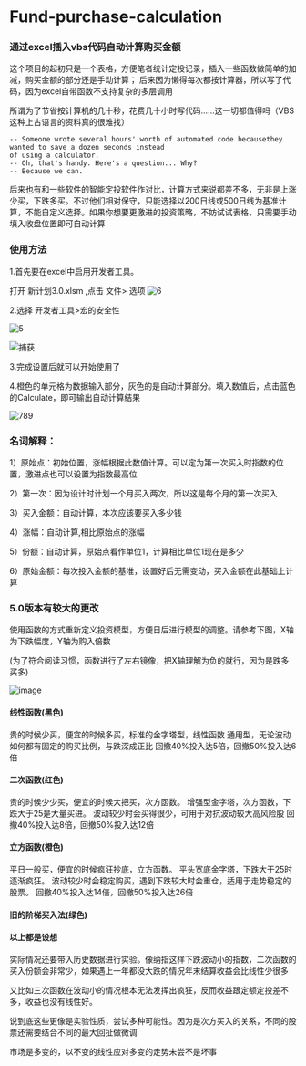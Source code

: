 # Fund-purchase-calculation


### 通过excel插入vbs代码自动计算购买金额

这个项目的起初只是一个表格，方便笔者统计定投记录，插入一些函数做简单的加减，购买金额的部分还是手动计算；
后来因为懒得每次都按计算器，所以写了代码，因为excel自带函数不支持复杂的多层调用

所谓为了节省按计算机的几十秒，花费几十小时写代码......这一切都值得吗（VBS这种上古语言的资料真的很难找）
```
-- Someone wrote several hours' worth of automated code becausethey wanted to save a dozen seconds instead
of using a calculator.
-- Oh, that's handy. Here's a question... Why?
-- Because we can.
```
后来也有和一些软件的智能定投软件作对比，计算方式来说都差不多，无非是上涨少买，下跌多买。不过他们相对保守，只能选择以200日线或500日线为基准计算，不能自定义选择。如果你想要更激进的投资策略，不妨试试表格，只需要手动填入收盘位置即可自动计算


### 使用方法

1.首先要在excel中启用开发者工具。

打开 新计划3.0.xlsm ,点击 文件> 选项
![6](https://user-images.githubusercontent.com/59044398/166092236-df1de076-f7fe-4e17-9656-5da7d3a38464.PNG)

2.选择 开发者工具>宏的安全性

![5](https://user-images.githubusercontent.com/59044398/166092205-8a51c37a-1a1d-4076-a397-947854397031.PNG)

![捕获](https://user-images.githubusercontent.com/59044398/166092092-4a500a51-693a-4b98-90cd-dd9cc80d9692.PNG)



3.完成设置后就可以开始使用了

4.橙色的单元格为数据输入部分，灰色的是自动计算部分。填入数值后，点击蓝色的Calculate，即可输出自动计算结果

![789](https://user-images.githubusercontent.com/59044398/166094095-0a1f7cd0-f7bc-410a-aacd-3e2f26538802.PNG)


### 名词解释：

1）原始点：初始位置，涨幅根据此数值计算。可以定为第一次买入时指数的位置，激进点也可以设置为指数最高位

2）第一次：因为设计时计划一个月买入两次，所以这是每个月的第一次买入

3）买入金额：自动计算，本次应该要买入多少钱

4）涨幅：自动计算,相比原始点的涨幅

5）份额：自动计算，原始点看作单位1，计算相比单位1现在是多少

6）原始金额：每次投入金额的基准，设置好后无需变动，买入金额在此基础上计算


### 5.0版本有较大的更改
使用函数的方式重新定义投资模型，方便日后进行模型的调整。请参考下图，X轴为下跌幅度，Y轴为购入倍数

(为了符合阅读习惯，函数进行了左右镜像，把X轴理解为负的就行，因为是跌多买多)

![image](https://github.com/Meidouzanget/Fund-purchase-calculation/assets/59044398/553a9da1-31fe-47fe-98a3-566c0ccd4c8b)




#### 线性函数(黑色)

贵的时候少买，便宜的时候多买，标准的金字塔型，线性函数
通用型，无论波动如何都有固定的购买比例，与跌深成正比
回撤40%投入达5倍，回撤50%投入达6倍

#### 二次函数(红色)

贵的时候少少买，便宜的时候大把买，次方函数。
增强型金字塔，次方函数，下跌大于25是大量买进。
波动较少时会买得很少，可用于对抗波动较大高风险股
回撤40%投入达8倍，回撤50%投入达12倍

#### 立方函数(橙色)

平日一般买，便宜的时候疯狂抄底，立方函数。
平头宽底金字塔，下跌大于25时逐渐疯狂。
波动较少时会稳定购买，遇到下跌较大时会重仓，适用于走势稳定的股票。
回撤40%投入达14倍，回撤50%投入达26倍

#### 旧的阶梯买入法(绿色)

#### 以上都是设想

实际情况还要带入历史数据进行实验。像纳指这样下跌波动小的指数，二次函数的买入份额会非常少，如果遇上一年都没大跌的情况年末结算收益会比线性少很多

又比如三次函数在波动小的情况根本无法发挥出疯狂，反而收益跟定额定投差不多，收益也没有线性好。

说到底这些更像是实验性质，尝试多种可能性。因为是次方买入的关系，不同的股票还需要结合不同的最大回扯做微调

市场是多变的，以不变的线性应对多变的走势未尝不是坏事






























